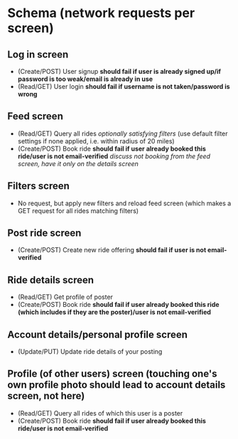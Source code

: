 # Schema (network requests per screen)
## Log in screen
- (Create/POST) User signup **should fail if user is already signed up/if password is too weak/email is already in use**
- (Read/GET) User login **should fail if username is not taken/password is wrong**

## Feed screen
- (Read/GET) Query all rides *optionally satisfying filters* (use default filter settings if none applied, i.e. within radius of 20 miles)
- (Create/POST) Book ride **should fail if user already booked this ride/user is not email-verified** *discuss not booking from the feed screen, have it only on the details screen*

## Filters screen
- No request, but apply new filters and reload feed screen (which makes a GET request for all rides matching filters)

## Post ride screen
- (Create/POST) Create new ride offering **should fail if user is not email-verified**

## Ride details screen
- (Read/GET) Get profile of poster
- (Create/POST) Book ride **should fail if user already booked this ride (which includes if they are the poster)/user is not email-verified**

## Account details/personal profile screen
- (Update/PUT) Update ride details of your posting

## Profile (of other users) screen (touching one's own profile photo should lead to account details screen, not here)
- (Read/GET) Query all rides of which this user is a poster
- (Create/POST) Book ride **should fail if user already booked this ride/user is not email-verified**
